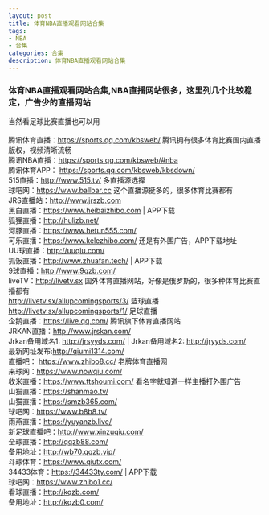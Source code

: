 ```yaml
---
layout: post
title: 体育NBA直播观看网站合集
tags:
- NBA
- 合集
categories: 合集
description: 体育NBA直播观看网站合集
---
```


### 体育NBA直播观看网站合集,NBA直播网站很多，这里列几个比较稳定，广告少的直播网站

当然看足球比赛直播也可以用<br>
<br>
腾讯体育直播：https://sports.qq.com/kbsweb/ 腾讯拥有很多体育比赛国内直播版权，视频清晰流畅<br>
腾讯NBA直播：https://sports.qq.com/kbsweb/#nba<br>
腾讯体育APP： https://sports.qq.com/kbsweb/kbsdown/<br>
515直播：http://www.515.tv/ 多直播源选择<br>
球吧网：https://www.ballbar.cc 这个直播源挺多的，很多体育比赛都有<br>
JRS直播站：http://www.jrszb.com<br>
黑白直播：https://www.heibaizhibo.com | APP下载<br>
狐狸直播：http://hulizb.net/<br>
河豚直播：https://www.hetun555.com/<br>
可乐直播：https://www.kelezhibo.com/ 还是有外围广告，APP下载地址<br>
UU球直播：http://uuqiu.com/<br>
抓饭直播：http://www.zhuafan.tech/ | APP下载<br>
9球直播：http://www.9qzb.com/<br>
liveTV：http://livetv.sx 国外体育直播网站，好像是俄罗斯的，很多种体育比赛直播都有<br>
http://livetv.sx/allupcomingsports/3/ 篮球直播<br>
http://livetv.sx/allupcomingsports/1/ 足球直播<br>
企鹅直播：https://live.qq.com/ 腾讯旗下体育直播网站<br>
JRKAN直播：http://www.jrskan.com/<br>
Jrkan备用域名1: http://jrsyyds.com/ | Jrkan备用域名2: http://jryyds.com/<br>
最新网址发布:http://qiumi1314.com/<br>
直播吧： https://www.zhibo8.cc/ 老牌体育直播网<br>
来球网：https://www.nowqiu.com/<br>
收米直播：https://www.ttshoumi.com/ 看名字就知道一样主播打外围广告<br>
山猫直播：https://shanmao.tv/<br>
山猫直播：https://smzb365.com/<br>
球吧网：https://www.b8b8.tv/<br>
雨燕直播：https://yuyanzb.live/<br>
新足球直播吧：http://www.xinzuqiu.com/<br>
全球直播：http://qqzb88.com/<br>
备用地址：http://wb70.qqzb.vip/<br>
斗球体育：https://www.qiutx.com/<br>
34433体育：https://34433ty.com/ | APP下载<br>
球吧网：https://www.zhibo1.cc/<br>
看球直播：http://kqzb.com/<br>
备用地址：http://kqzb0.com/<br>
